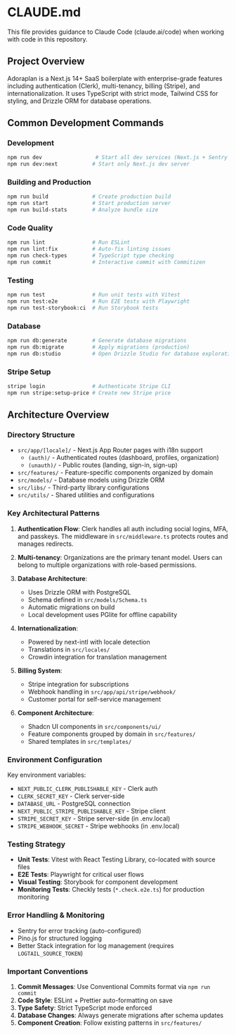 # CLAUDE.md

This file provides guidance to Claude Code (claude.ai/code) when working with code in this repository.

## Project Overview

Adoraplan is a Next.js 14+ SaaS boilerplate with enterprise-grade features including authentication (Clerk), multi-tenancy, billing (Stripe), and internationalization. It uses TypeScript with strict mode, Tailwind CSS for styling, and Drizzle ORM for database operations.

## Common Development Commands

### Development
```bash
npm run dev                 # Start all dev services (Next.js + Sentry Spotlight)
npm run dev:next           # Start only Next.js dev server
```

### Building and Production
```bash
npm run build              # Create production build
npm run start              # Start production server
npm run build-stats        # Analyze bundle size
```

### Code Quality
```bash
npm run lint               # Run ESLint
npm run lint:fix           # Auto-fix linting issues
npm run check-types        # TypeScript type checking
npm run commit             # Interactive commit with Commitizen
```

### Testing
```bash
npm run test               # Run unit tests with Vitest
npm run test:e2e           # Run E2E tests with Playwright
npm run test-storybook:ci  # Run Storybook tests
```

### Database
```bash
npm run db:generate        # Generate database migrations
npm run db:migrate         # Apply migrations (production)
npm run db:studio          # Open Drizzle Studio for database exploration
```

### Stripe Setup
```bash
stripe login               # Authenticate Stripe CLI
npm run stripe:setup-price # Create new Stripe price
```

## Architecture Overview

### Directory Structure
- `src/app/[locale]/` - Next.js App Router pages with i18n support
  - `(auth)/` - Authenticated routes (dashboard, profiles, organization)
  - `(unauth)/` - Public routes (landing, sign-in, sign-up)
- `src/features/` - Feature-specific components organized by domain
- `src/models/` - Database models using Drizzle ORM
- `src/libs/` - Third-party library configurations
- `src/utils/` - Shared utilities and configurations

### Key Architectural Patterns

1. **Authentication Flow**: Clerk handles all auth including social logins, MFA, and passkeys. The middleware in `src/middleware.ts` protects routes and manages redirects.

2. **Multi-tenancy**: Organizations are the primary tenant model. Users can belong to multiple organizations with role-based permissions.

3. **Database Architecture**:
   - Uses Drizzle ORM with PostgreSQL
   - Schema defined in `src/models/Schema.ts`
   - Automatic migrations on build
   - Local development uses PGlite for offline capability

4. **Internationalization**:
   - Powered by next-intl with locale detection
   - Translations in `src/locales/`
   - Crowdin integration for translation management

5. **Billing System**:
   - Stripe integration for subscriptions
   - Webhook handling in `src/app/api/stripe/webhook/`
   - Customer portal for self-service management

6. **Component Architecture**:
   - Shadcn UI components in `src/components/ui/`
   - Feature components grouped by domain in `src/features/`
   - Shared templates in `src/templates/`

### Environment Configuration

Key environment variables:
- `NEXT_PUBLIC_CLERK_PUBLISHABLE_KEY` - Clerk auth
- `CLERK_SECRET_KEY` - Clerk server-side
- `DATABASE_URL` - PostgreSQL connection
- `NEXT_PUBLIC_STRIPE_PUBLISHABLE_KEY` - Stripe client
- `STRIPE_SECRET_KEY` - Stripe server-side (in .env.local)
- `STRIPE_WEBHOOK_SECRET` - Stripe webhooks (in .env.local)

### Testing Strategy

- **Unit Tests**: Vitest with React Testing Library, co-located with source files
- **E2E Tests**: Playwright for critical user flows
- **Visual Testing**: Storybook for component development
- **Monitoring Tests**: Checkly tests (`*.check.e2e.ts`) for production monitoring

### Error Handling & Monitoring

- Sentry for error tracking (auto-configured)
- Pino.js for structured logging
- Better Stack integration for log management (requires `LOGTAIL_SOURCE_TOKEN`)

### Important Conventions

1. **Commit Messages**: Use Conventional Commits format via `npm run commit`
2. **Code Style**: ESLint + Prettier auto-formatting on save
3. **Type Safety**: Strict TypeScript mode enforced
4. **Database Changes**: Always generate migrations after schema updates
5. **Component Creation**: Follow existing patterns in `src/features/`
